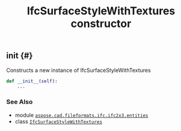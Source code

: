 ﻿---
title: IfcSurfaceStyleWithTextures constructor
second_title: Aspose.CAD for Python via .NET API References
description: 
type: docs
weight: 10
url: /python-net/aspose.cad.fileformats.ifc.ifc2x3.entities/ifcsurfacestylewithtextures/__init__/
is_root: false
---

## __init__ {#}

Constructs a new instance of IfcSurfaceStyleWithTextures



```python
def __init__(self):
    ...
```





### See Also
* module [`aspose.cad.fileformats.ifc.ifc2x3.entities`](../../)
* class [`IfcSurfaceStyleWithTextures`](/cad/python-net/aspose.cad.fileformats.ifc.ifc2x3.entities/ifcsurfacestylewithtextures)
